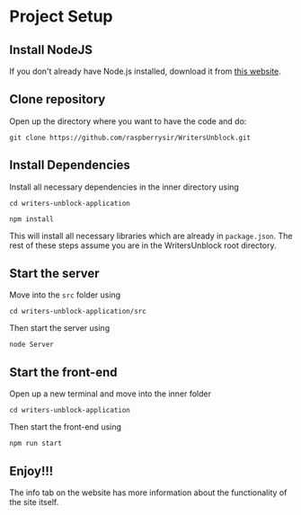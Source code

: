 # Project Setup

## Install NodeJS
If you don't already have Node.js installed, download it from [this website](https://nodejs.org/en/download).

## Clone repository
Open up the directory where you want to have the code and do:

`git clone https://github.com/raspberrysir/WritersUnblock.git`

## Install Dependencies
Install all necessary dependencies in the inner directory using

`cd writers-unblock-application`

`npm install`

This will install all necessary libraries which are already in `package.json`.
The rest of these steps assume you are in the WritersUnblock root directory.

## Start the server
Move into the `src` folder using 

`cd writers-unblock-application/src`

Then start the server using

`node Server`

## Start the front-end
Open up a new terminal and move into the inner folder

`cd writers-unblock-application`

Then start the front-end using

`npm run start`

## Enjoy!!! 
The info tab on the website has more information about the functionality of the site itself.
